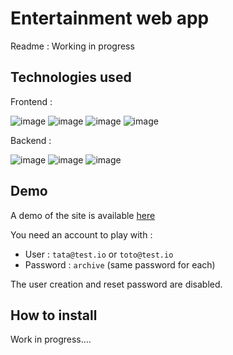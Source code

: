 # Entertainment web app

Readme : Working in progress

## Technologies used 

Frontend : 

![image](https://img.shields.io/badge/Twig-BACF29?style=for-the-badge&logo=Twig&logoColor=white)
![image](https://img.shields.io/badge/Sass-CC6699?style=for-the-badge&logo=sass&logoColor=white)
![image](https://img.shields.io/badge/Webpack-8DD6F9?style=for-the-badge&logo=Webpack&logoColor=white)
![image](https://img.shields.io/badge/JavaScript-323330?style=for-the-badge&logo=javascript&logoColor=F7DF1E)

Backend :

![image](https://img.shields.io/badge/Symfony-000000?style=for-the-badge&logo=Symfony&logoColor=white)
![image](https://img.shields.io/badge/PostgreSQL-316192?style=for-the-badge&logo=postgresql&logoColor=white)
![image](https://img.shields.io/badge/Docker-2CA5E0?style=for-the-badge&logo=docker&logoColor=white)

## Demo

A demo of the site is available [here](https://entertainment-web-app-7d194b4f2ebb.herokuapp.com/)

You need an account to play with :
- User : `tata@test.io` or `toto@test.io`
- Password : `archive` (same password for each)

The user creation and reset password are disabled.

## How to install

Work in progress....
